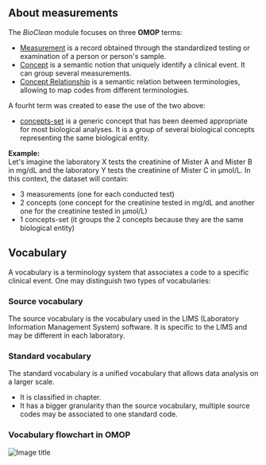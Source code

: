 ## About measurements

The *BioClean* module focuses on three **OMOP** terms:

- [Measurement](https://www.ohdsi.org/web/wiki/doku.php?id=documentation:cdm:measurement) is a record obtained through the standardized testing or examination of a person or person's sample.
- [Concept](https://www.ohdsi.org/web/wiki/doku.php?id=documentation:cdm:concept) is a semantic notion that uniquely identify a clinical event. It can group several measurements.
- [Concept Relationship](https://www.ohdsi.org/web/wiki/doku.php?id=documentation:cdm:concept_relationship) is a semantic relation between terminologies, allowing to map codes from different terminologies.


A fourht term was created to ease the use of the two above:

- [concepts-set](../../datasets/concepts-sets.md) is a generic concept that has been deemed appropriate for most biological analyses. It is a group of several biological concepts representing the same biological entity.

**Example:** <br/>
Let's imagine the laboratory X tests the creatinine of Mister A and Mister B in mg/dL and the laboratory Y tests the creatinine of Mister C in µmol/L. In this context, the dataset will contain:

- 3 measurements (one for each conducted test)
- 2 concepts (one concept for the creatinine tested in mg/dL and another one for the creatinine tested in µmol/L)
- 1 concepts-set (it groups the 2 concepts because they are the same biological entity)


## Vocabulary

A vocabulary is a terminology system that associates a code to a specific clinical event. One may distinguish two types of vocabularies:

### Source vocabulary

The source vocabulary is the vocabulary used in the LIMS (Laboratory Information Management System) software. It is specific to the LIMS and may be different in each laboratory.

### Standard vocabulary

The standard vocabulary is a unified vocabulary that allows data analysis on a larger scale.

- It is classified in chapter.
- It has a bigger granularity than the source vocabulary, multiple source codes may be associated to one standard code.

### Vocabulary flowchart in OMOP

![Image title](../../_static/biology/vocabulary_flowchart.svg)
